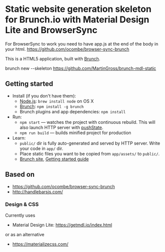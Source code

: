 # Static website generation skeleton for Brunch.io with Material Design Lite and BrowserSync

For BrowserSync to work you need to have app.js at the end of the body in your html. https://github.com/ocombe/browser-sync-brunch

This is a HTML5 application, built with [Brunch](http://brunch.io).

brunch new --skeleton https://github.com/MartinGross/brunch-mdl-static

## Getting started
* Install (if you don't have them):
    * [Node.js](http://nodejs.org): `brew install node` on OS X
    * [Brunch](http://brunch.io): `npm install -g brunch`
    * Brunch plugins and app dependencies: `npm install`
* Run:
    * `npm start` — watches the project with continuous rebuild. This will also launch HTTP server with [pushState](https://developer.mozilla.org/en-US/docs/Web/Guide/API/DOM/Manipulating_the_browser_history).
    * `npm run build` — builds minified project for production
* Learn:
    * `public/` dir is fully auto-generated and served by HTTP server.  Write your code in `app/` dir.
    * Place static files you want to be copied from `app/assets/` to `public/`.
    * [Brunch site](http://brunch.io), [Getting started guide](https://github.com/brunch/brunch-guide#readme)

## Based on
* https://github.com/ocombe/browser-sync-brunch
* http://handlebarsjs.com/

### Design & CSS
Currently uses 
* Material Design Lite: https://getmdl.io/index.html

or as an alternative
* https://materializecss.com/
